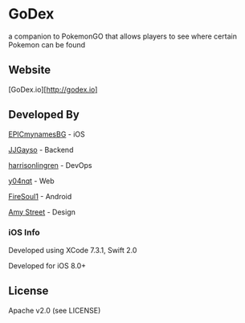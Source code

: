 # GoDex #
a companion to PokemonGO that allows players to see where certain Pokemon can be found

## Website ##

[GoDex.io][http://godex.io]

## Developed By ##

[EPICmynamesBG](https://github.com/EPICmynamesBG) - iOS

[JJGayso](https://github.com/JJGayso) - Backend

[harrisonlingren](https://github.com/harrisonlingren) - DevOps

[y04nqt](https://github.com/y04nqt) - Web

[FireSoul1](https://github.com/FireSoul1) - Android

[Amy Street](http://amymstreet.com/) - Design

### iOS Info ###

Developed using XCode 7.3.1, Swift 2.0

Developed for iOS 8.0+

## License ##

Apache v2.0 (see LICENSE)
